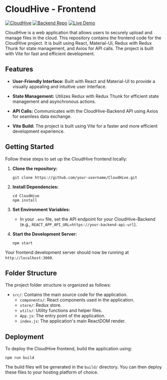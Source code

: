 # CloudHive - Frontend

[![CloudHive](https://img.shields.io/badge/CloudHive-Frontend-brightgreen)](https://github.com/SomnathKar000/CloudHive)
[![Backend Repo](https://img.shields.io/badge/Backend%20Repo-CloudHive%20Backend-blue)](https://github.com/your-username/CloudHive-Backend)
[![Live Demo](https://img.shields.io/badge/Live%20Demo-Cloud%20Hive-9cf)](https://cloud-hive.vercel.app/)

CloudHive is a web application that allows users to securely upload and manage files in the cloud. This repository contains the frontend code for the CloudHive project. It is built using React, Material-UI, Redux with Redux Thunk for state management, and Axios for API calls. The project is built with Vite for fast and efficient development.

## Features

- **User-Friendly Interface:** Built with React and Material-UI to provide a visually appealing and intuitive user interface.

- **State Management:** Utilizes Redux with Redux Thunk for efficient state management and asynchronous actions.

- **API Calls:** Communicates with the CloudHive-Backend API using Axios for seamless data exchange.

- **Vite Build:** The project is built using Vite for a faster and more efficient development experience.

## Getting Started

Follow these steps to set up the CloudHive frontend locally:

1. **Clone the repository:**

   ```shell
   git clone https://github.com/your-username/CloudHive.git
   ```

2. **Install Dependencies:**

   ```shell
   cd CloudHive
   npm install
   ```

3. **Set Environment Variables:**

   - In your `.env` file, set the API endpoint for your CloudHive-Backend (e.g., `REACT_APP_API_URL=https://your-backend-api-url`).

4. **Start the Development Server:**
   ```shell
   npm start
   ```

Your frontend development server should now be running at `http://localhost:3000`.

## Folder Structure

The project folder structure is organized as follows:

- `src/`: Contains the main source code for the application.
  - `components/`: React components used in the application.
  - `store/`: Redux store.
  - `utils/`: Utility functions and helper files.
  - `App.js`: The entry point of the application.
  - `index.js`: The application's main ReactDOM render.

## Deployment

To deploy the CloudHive frontend, build the application using:

```shell
npm run build
```

The build files will be generated in the `build/` directory. You can then deploy these files to your hosting platform of choice.
